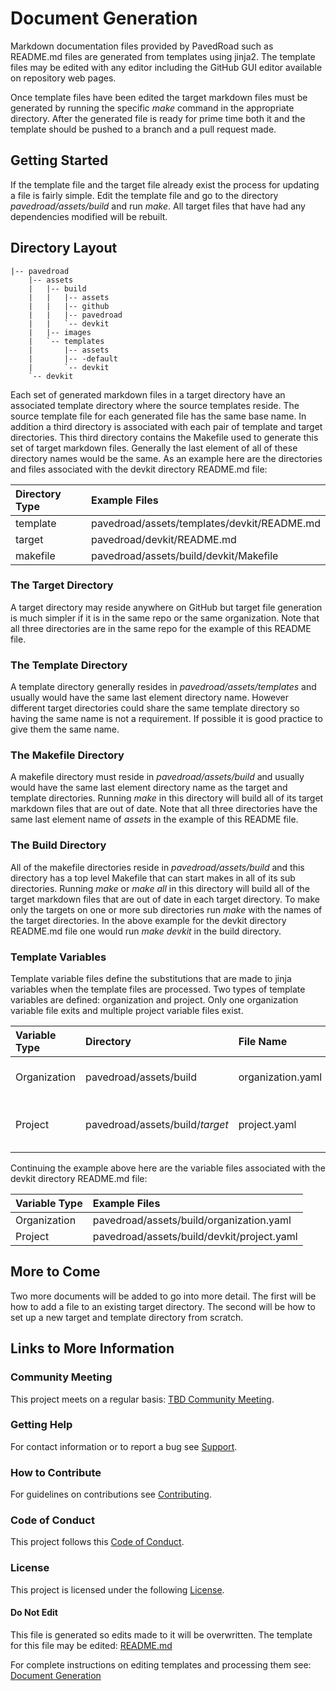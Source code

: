 # Document Generation

Markdown documentation files provided by PavedRoad such as README.md files are generated from templates using jinja2.
The template files may be edited with any editor including the GitHub GUI editor available on repository web pages.

Once template files have been edited the target markdown files must be generated by running the specific _make_ command in the appropriate directory.
After the generated file is ready for prime time both it and the template should be pushed to a branch and a pull request made.

## Getting Started

If the template file and the target file already exist the process for updating a file is fairly simple.
Edit the template file and go to the directory *pavedroad/assets/build* and run _make_.
All target files that have had any dependencies modified will be rebuilt.

## Directory Layout

    |-- pavedroad
        |-- assets
        |   |-- build
        |   |   |-- assets
        |   |   |-- github
        |   |   |-- pavedroad
        |   |   `-- devkit
        |   |-- images
        |   `-- templates
        |       |-- assets
        |       |-- -default
        |       `-- devkit
        `-- devkit

Each set of generated markdown files in a target directory have an associated template directory where the source templates reside.
The source template file for each generated file has the same base name.
In addition a third directory is associated with each pair of template and target directories.
This third directory contains the Makefile used to generate this set of target markdown files.
Generally the last element of all of these directory names would be the same.
As an example here are the directories and files associated with the
devkit directory README.md file:

|Directory Type|Example Files|
|:-|:-|
|template|pavedroad/assets/templates/devkit/README.md|
|target|pavedroad/devkit/README.md|
|makefile|pavedroad/assets/build/devkit/Makefile|

### The Target Directory

A target directory may reside anywhere on GitHub but target file generation is much simpler if it is in the same repo or the same organization.
Note that all three directories are in the same repo for the example of this README file.

### The Template Directory

A template directory generally resides in *pavedroad/assets/templates* and usually would have the same last element directory name.
However different target directories could share the same template directory so having the same name is not a requirement.
If possible it is good practice to give them the same name.

### The Makefile Directory

A makefile directory must reside in *pavedroad/assets/build* and usually would have the same last element directory name as the target and template directories.
Running _make_ in this directory will build all of its target markdown files that are out of date.
Note that all three directories have the same last element name of *assets* in the example of this README file.

### The Build Directory

All of the makefile directories reside in *pavedroad/assets/build* and this directory has a top level Makefile that can start makes in all of its sub directories.
Running _make_ or _make all_ in this directory will build all of the target markdown files that are out of date in each target directory.
To make only the targets on one or more sub directories run _make_ with the names of the target directories.
In the above example for the devkit directory README.md file one would run _make devkit_ in the build directory.

### Template Variables

Template variable files define the substitutions that are made to jinja
variables when the template files are processed.
Two types of template variables are defined: organization and project.
Only one organization variable file exits and multiple project variable files exist.

|Variable Type|Directory|File Name|Applies To|
|:-|:-|:-|:-|
|Organization|pavedroad/assets/build|organization.yaml|All target directory templates
|Project|pavedroad/assets/build/_target_|project.yaml|Single target directory templates

Continuing the example above here are the variable files associated with the
devkit directory README.md file:

|Variable Type|Example Files|
|:-|:-|
|Organization|pavedroad/assets/build/organization.yaml|
|Project|pavedroad/assets/build/devkit/project.yaml|

## More to Come

Two more documents will be added to go into more detail.
The first will be how to add a file to an existing target directory.
The second will be how to set up a new target and template directory from scratch.

## Links to More Information

### Community Meeting
This project meets on a regular basis: [TBD Community Meeting](https://zoom.us/j/7886774843).
### Getting Help
For contact information or to report a bug see [Support](/SUPPORT.md).
### How to Contribute
For guidelines on contributions see [Contributing](/CONTRIBUTING.md).
### Code of Conduct
This project follows this [Code of Conduct](/CODE_OF_CONDUCT.md).
### License
This project is licensed under the following [License](/LICENSE).
#### Do Not Edit
This file is generated so edits made to it will be overwritten.
The template for this file may be edited:
[README.md](/assets/templates/assets/README.md)

For complete instructions on editing templates and processing them see:
[Document Generation](/assets/README.md)
